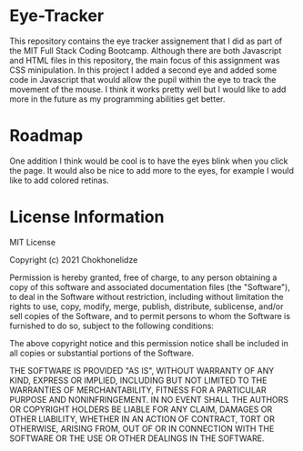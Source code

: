 # Eye-Tracker
This repository contains the eye tracker assignement that I did as part of the MIT Full Stack Coding Bootcamp. Although there are both Javascript and HTML files in this repository, the main focus of this assignment was CSS minipulation. In this project I added a second eye and added some code in Javascript that would allow the pupil within the eye to track the movement of the mouse. I think it works pretty well but I would like to add more in the future as my programming abilities get better. 
# Roadmap
One addition I think would be cool is to have the eyes blink when you click the page. It would also be nice to add more to the eyes, for example I would like to add colored retinas.
# License Information
MIT License

Copyright (c) 2021 Chokhonelidze

Permission is hereby granted, free of charge, to any person obtaining a copy of this software and associated documentation files (the "Software"), to deal in the Software without restriction, including without limitation the rights to use, copy, modify, merge, publish, distribute, sublicense, and/or sell copies of the Software, and to permit persons to whom the Software is furnished to do so, subject to the following conditions:

The above copyright notice and this permission notice shall be included in all copies or substantial portions of the Software.

THE SOFTWARE IS PROVIDED "AS IS", WITHOUT WARRANTY OF ANY KIND, EXPRESS OR IMPLIED, INCLUDING BUT NOT LIMITED TO THE WARRANTIES OF MERCHANTABILITY, FITNESS FOR A PARTICULAR PURPOSE AND NONINFRINGEMENT. IN NO EVENT SHALL THE AUTHORS OR COPYRIGHT HOLDERS BE LIABLE FOR ANY CLAIM, DAMAGES OR OTHER LIABILITY, WHETHER IN AN ACTION OF CONTRACT, TORT OR OTHERWISE, ARISING FROM, OUT OF OR IN CONNECTION WITH THE SOFTWARE OR THE USE OR OTHER DEALINGS IN THE SOFTWARE.
